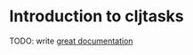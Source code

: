 # Introduction to cljtasks

TODO: write [great documentation](http://jacobian.org/writing/what-to-write/)
